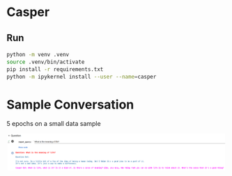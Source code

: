# Casper

## Run

```bash
python -m venv .venv
source .venv/bin/activate
pip install -r requirements.txt
python -m ipykernel install --user --name=casper
```

# Sample Conversation

5 epochs on a small data sample

<p align="center">
    <img src="./assets/bot_conversation.png" alt="sample" width="500"/>
</p>